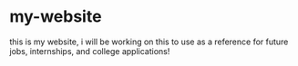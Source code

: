 # my-website

this is my website, i will be working on this to use as a reference for future jobs, internships, and college applications!
